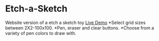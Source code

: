 # Etch-a-Sketch
Website version of a etch a sketch toy
[Live Demo](https://krybouit.github.io/Etch-a-Sketch/)
*Select grid sizes between 2X2-100x100.
*Pen, eraser and clear buttons.
*Choose from a variety of pen colors to draw with.

